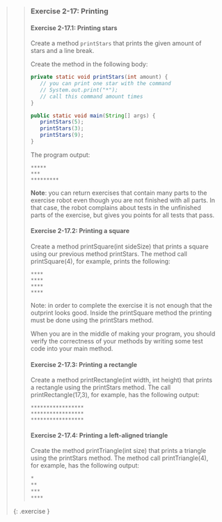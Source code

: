 >>### Exercise 2-17: Printing
>>
>>#### Exercise 2-17.1: Printing stars
>>
>> Create a method `printStars` that prints the given amount of stars and a line break.
>>
>> Create the method in the following body:
>>
>>```java
>>private static void printStars(int amount) {
>>    // you can print one star with the command
>>    // System.out.print("*");
>>    // call this command amount times
>>}
>>
>>public static void main(String[] args) {
>>    printStars(5);
>>    printStars(3);
>>    printStars(9);
>>}
>>```
>>
>>The program output:
>>
>>```output
>>*****
>>***
>>*********
>>```
>>
>>**Note**: you can return exercises that contain many parts to the exercise robot even though you are not finished with all parts. In that case, the robot complains about tests in the unfinished parts of the exercise, but gives you points for all tests that pass.
>>
>>#### Exercise 2-17.2: Printing a square
>>
>>Create a method printSquare(int sideSize) that prints a square using our previous method printStars. The method call printSquare(4), for example, prints the following:
>>
>>```output
>>****
>>****
>>****
>>****
>>```
>>
>>Note: in order to complete the exercise it is not enough that the outprint looks good. Inside the printSquare method the printing must be done using the printStars method.
>>
>>When you are in the middle of making your program, you should verify the correctness of your methods by writing some test code into your main method.
>>
>> #### Exercise 2-17.3: Printing a rectangle
>>Create a method printRectangle(int width, int height) that prints a rectangle using the printStars method. The call printRectangle(17,3), for example, has the following output:
>>
>>```output
>>*****************
>>*****************
>>*****************
>>```
>>
>> #### Exercise 2-17.4: Printing a left-aligned triangle
>>
>>Create the method printTriangle(int size) that prints a triangle using the printStars method. The method call printTriangle(4), for example, has the following output:
>>
>>```java
>>*
>>**
>>***
>>****
>>```
>>
>{: .exercise }